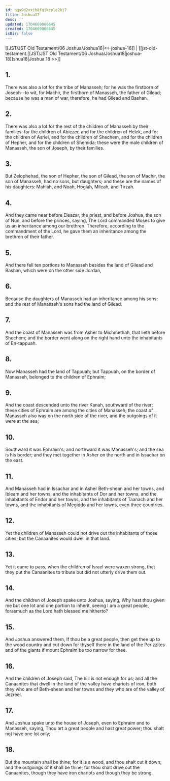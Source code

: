 ```yaml
---
id: qqs9d2xxjh8fqjkzple2bj7
title: Joshua17
desc: ''
updated: 1704669006645
created: 1704669006645
isDir: false
---
```

[[JST/JST Old Testament/06 Joshua/Joshua16|<<-joshua-16]] | [[jst-old-testament.[[JST/JST Old Testament/06 Joshua/Joshua18|joshua-18]]shua18|Joshua 18 >>]]
## 1.
There was also a lot for the tribe of Manasseh; for he was the firstborn of Joseph\--to wit, for Machir, the firstborn of Manasseh, the father of Gilead; because he was a man of war, therefore, he had Gilead and Bashan.
## 2.
There was also a lot for the rest of the children of Manasseh by their families: for the children of Abiezer, and for the children of Helek, and for the children of Asriel, and for the children of Shechem, and for the children of Hepher, and for the children of Shemida; these were the male children of Manasseh, the son of Joseph, by their families.
## 3.
But Zelophehad, the son of Hepher, the son of Gilead, the son of Machir, the son of Manasseh, had no sons, but daughters; and these are the names of his daughters: Mahlah, and Noah, Hoglah, Milcah, and Tirzah.
## 4.
And they came near before Eleazar, the priest, and before Joshua, the son of Nun, and before the princes, saying, The Lord commanded Moses to give us an inheritance among our brethren. Therefore, according to the commandment of the Lord, he gave them an inheritance among the brethren of their father.
## 5.
And there fell ten portions to Manasseh besides the land of Gilead and Bashan, which were on the other side Jordan,
## 6.
Because the daughters of Manasseh had an inheritance among his sons; and the rest of Manasseh\'s sons had the land of Gilead.
## 7.
And the coast of Manasseh was from Asher to Michmethah, that lieth before Shechem; and the border went along on the right hand unto the inhabitants of En-tappuah.
## 8.
Now Manasseh had the land of Tappuah; but Tappuah, on the border of Manasseh, belonged to the children of Ephraim;
## 9.
And the coast descended unto the river Kanah, southward of the river; these cities of Ephraim are among the cities of Manasseh; the coast of Manasseh also was on the north side of the river, and the outgoings of it were at the sea;
## 10.
Southward it was Ephraim\'s, and northward it was Manasseh\'s; and the sea is his border; and they met together in Asher on the north and in Issachar on the east.
## 11.
And Manasseh had in Issachar and in Asher Beth-shean and her towns, and Ibleam and her towns, and the inhabitants of Dor and her towns, and the inhabitants of Endor and her towns, and the inhabitants of Taanach and her towns, and the inhabitants of Megiddo and her towns, even three countries.
## 12.
Yet the children of Manasseh could not drive out the inhabitants of those cities; but the Canaanites would dwell in that land.
## 13.
Yet it came to pass, when the children of Israel were waxen strong, that they put the Canaanites to tribute but did not utterly drive them out.
## 14.
And the children of Joseph spake unto Joshua, saying, Why hast thou given me but one lot and one portion to inherit, seeing I am a great people, forasmuch as the Lord hath blessed me hitherto?
## 15.
And Joshua answered them, If thou be a great people, then get thee up to the wood country and cut down for thyself there in the land of the Perizzites and of the giants if mount Ephraim be too narrow for thee.
## 16.
And the children of Joseph said, The hill is not enough for us; and all the Canaanites that dwell in the land of the valley have chariots of iron, both they who are of Beth-shean and her towns and they who are of the valley of Jezreel.
## 17.
And Joshua spake unto the house of Joseph, even to Ephraim and to Manasseh, saying, Thou art a great people and hast great power; thou shalt not have one lot only;
## 18.
But the mountain shall be thine; for it is a wood, and thou shalt cut it down; and the outgoings of it shall be thine; for thou shalt drive out the Canaanites, though they have iron chariots and though they be strong.

